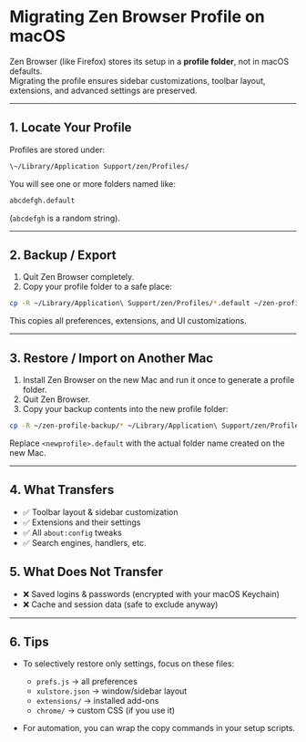 # Migrating Zen Browser Profile on macOS

Zen Browser (like Firefox) stores its setup in a **profile folder**, not in macOS defaults.  
Migrating the profile ensures sidebar customizations, toolbar layout, extensions, and advanced settings are preserved.

---

## 1. Locate Your Profile
Profiles are stored under:

```bash
\~/Library/Application Support/zen/Profiles/
```

You will see one or more folders named like:

```bash
abcdefgh.default
```

(`abcdefgh` is a random string).

---

## 2. Backup / Export
1. Quit Zen Browser completely.
2. Copy your profile folder to a safe place:

```bash
cp -R ~/Library/Application\ Support/zen/Profiles/*.default ~/zen-profile-backup
````

This copies all preferences, extensions, and UI customizations.

---

## 3. Restore / Import on Another Mac

1. Install Zen Browser on the new Mac and run it once to generate a profile folder.
2. Quit Zen Browser.
3. Copy your backup contents into the new profile folder:

```bash
cp -R ~/zen-profile-backup/* ~/Library/Application\ Support/zen/Profiles/<newprofile>.default/
```

Replace `<newprofile>.default` with the actual folder name created on the new Mac.

---

## 4. What Transfers

* ✅ Toolbar layout & sidebar customization
* ✅ Extensions and their settings
* ✅ All `about:config` tweaks
* ✅ Search engines, handlers, etc.

## 5. What Does Not Transfer

* ❌ Saved logins & passwords (encrypted with your macOS Keychain)
* ❌ Cache and session data (safe to exclude anyway)

---

## 6. Tips

* To selectively restore only settings, focus on these files:

  * `prefs.js` → all preferences
  * `xulstore.json` → window/sidebar layout
  * `extensions/` → installed add-ons
  * `chrome/` → custom CSS (if you use it)

* For automation, you can wrap the copy commands in your setup scripts.

```
